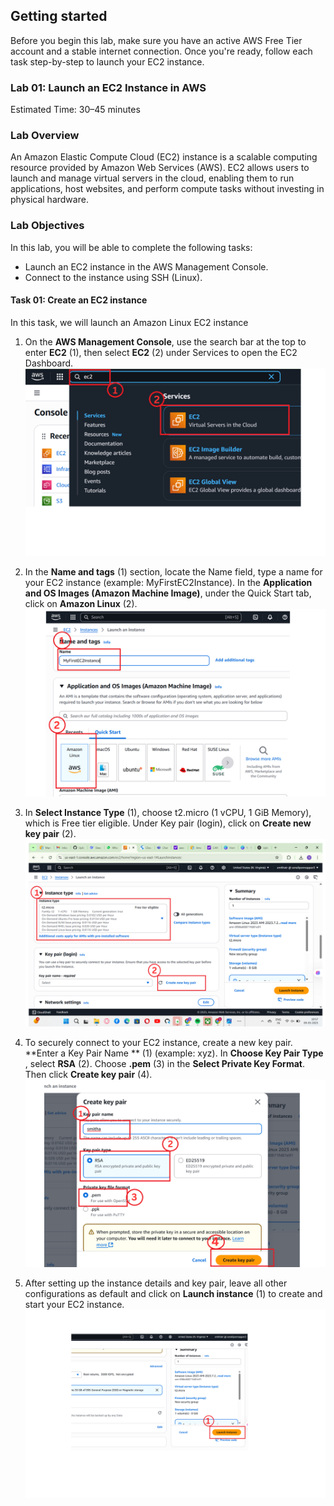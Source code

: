 ## Getting started
Before you begin this lab, make sure you have an active AWS Free Tier account and a stable internet connection. Once you're ready, follow each task step-by-step to launch your EC2 instance.

### **Lab 01: Launch an EC2 Instance in AWS**
Estimated Time: 30–45 minutes 

### Lab Overview
An Amazon Elastic Compute Cloud (EC2) instance is a scalable computing resource provided by Amazon Web Services (AWS). EC2 allows users to launch and manage virtual servers in the cloud, enabling them to run applications, host websites, and perform compute tasks without investing in physical hardware.

### Lab Objectives

In this lab, you will be able to complete the following tasks:

- Launch an EC2 instance in the AWS Management Console.
- Connect to the instance using SSH (Linux).

#### Task 01: Create an EC2 instance

In this task, we will launch an Amazon Linux EC2 instance

1. On the **AWS Management Console**, use the search bar at the top to enter **EC2** (1), then select **EC2** (2) under Services to open the EC2 Dashboard. ![My EC2 Launch Image](images/1%20(1).png)
   
2. In the **Name and tags** (1) section, locate the Name field, type a name for your EC2 instance (example: MyFirstEC2Instance). In the **Application and OS Images (Amazon Machine Image)**, under the Quick Start tab, click on **Amazon Linux** (2). ![EC2 Setup Step 2](images/2.png)
  
3. In **Select Instance Type** (1), choose t2.micro (1 vCPU, 1 GiB Memory), which is Free tier eligible. Under Key pair (login), click on **Create new key pair** (2). ![EC2 Setup Step 3](images/3.png)

4. To securely connect to your EC2 instance, create a new key pair. **Enter a Key Pair Name ** (1) (example: xyz). In **Choose Key Pair Type** , select **RSA** (2). Choose **.pem** (3) in the **Select Private Key Format**. Then click **Create key pair** (4). ![EC2 Setup Step 3](images/4.png)

5. After setting up the instance details and key pair, leave all other configurations as default and click on **Launch instance** (1) to create and start your EC2 instance.  ![EC2 Setup Step 3](images/5.png)














